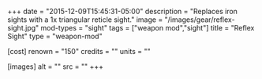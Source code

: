 +++
date = "2015-12-09T15:45:31-05:00"
description = "Replaces iron sights with a 1x triangular reticle sight."
image = "/images/gear/reflex-sight.jpg"
mod-types = "sight"
tags = ["weapon mod","sight"]
title = "Reflex Sight"
type = "weapon-mod"

[cost]
  renown = "150"
  credits = ""
  units = ""

[images]
  alt = ""
  src = ""
+++
